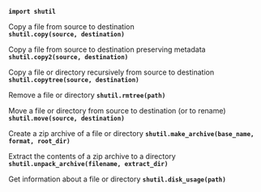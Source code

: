 **`import shutil `**

 Copy a file from source to destination \
**`shutil.copy(source, destination)`**

 Copy a file from source to destination preserving metadata
**`shutil.copy2(source, destination)`**

 Copy a file or directory recursively from source to destination
**`shutil.copytree(source, destination)`**

 Remove a file or directory
**`shutil.rmtree(path)`**

 Move a file or directory from source to destination (or to rename)
**`shutil.move(source, destination)`**

 Create a zip archive of a file or directory
**`shutil.make_archive(base_name, format, root_dir)`**

 Extract the contents of a zip archive to a directory
**`shutil.unpack_archive(filename, extract_dir)`**

 Get information about a file or directory
**`shutil.disk_usage(path)`**
